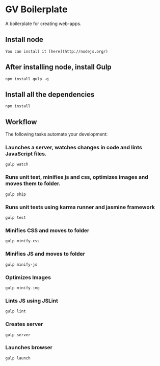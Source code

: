 GV Boilerplate
===

A boilerplate for creating web-apps.

## Install node

	You can install it [here](http://nodejs.org/)

## After installing node, install Gulp

	npm install gulp -g

## Install all the dependencies

	npm install


## Workflow

The following tasks automate your development:

### Launches a server, watches changes in code and lints JavaScript files.

	gulp watch

### Runs unit test, minifies js and css, optimizes images and moves them to <dest> folder. 

	gulp ship

### Runs unit tests using karma runner and jasmine framework

	gulp test

### Minifies CSS and moves to <dest> folder

	gulp minify-css

### Minifies JS and moves to <dest> folder
	
	gulp minify-js

### Optimizes Images

	gulp minify-img

### Lints JS using JSLint

	gulp lint

### Creates server

	gulp server

### Launches browser

	gulp launch